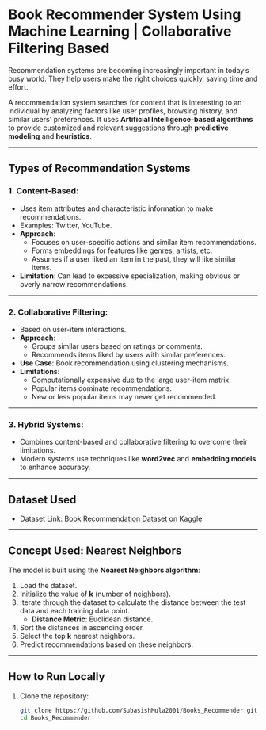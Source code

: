 # **Book Recommender System Using Machine Learning | Collaborative Filtering Based**


Recommendation systems are becoming increasingly important in today’s busy world. They help users make the right choices quickly, saving time and effort. 

A recommendation system searches for content that is interesting to an individual by analyzing factors like user profiles, browsing history, and similar users' preferences. It uses **Artificial Intelligence-based algorithms** to provide customized and relevant suggestions through **predictive modeling** and **heuristics**.

---

## **Types of Recommendation Systems**

### 1. **Content-Based**:
- Uses item attributes and characteristic information to make recommendations.
- Examples: Twitter, YouTube.
- **Approach**:
  - Focuses on user-specific actions and similar item recommendations.
  - Forms embeddings for features like genres, artists, etc.
  - Assumes if a user liked an item in the past, they will like similar items.
- **Limitation**: Can lead to excessive specialization, making obvious or overly narrow recommendations.

---

### 2. **Collaborative Filtering**:
- Based on user-item interactions.
- **Approach**:
  - Groups similar users based on ratings or comments.
  - Recommends items liked by users with similar preferences.
- **Use Case**: Book recommendation using clustering mechanisms.
- **Limitations**:
  - Computationally expensive due to the large user-item matrix.
  - Popular items dominate recommendations.
  - New or less popular items may never get recommended.

---

### 3. **Hybrid Systems**:
- Combines content-based and collaborative filtering to overcome their limitations.
- Modern systems use techniques like **word2vec** and **embedding models** to enhance accuracy.

---



## **Dataset Used**

- Dataset Link: [Book Recommendation Dataset on Kaggle](https://www.kaggle.com/ra4u12/bookrecommendation)

---

## **Concept Used: Nearest Neighbors**

The model is built using the **Nearest Neighbors algorithm**:

1. Load the dataset.
2. Initialize the value of **k** (number of neighbors).
3. Iterate through the dataset to calculate the distance between the test data and each training data point.
   - **Distance Metric**: Euclidean distance.
4. Sort the distances in ascending order.
5. Select the top **k** nearest neighbors.
6. Predict recommendations based on these neighbors.

---

## **How to Run Locally**

1. Clone the repository:
   ```bash
   git clone https://github.com/SubasishMula2001/Books_Recommender.git
   cd Books_Recommender
